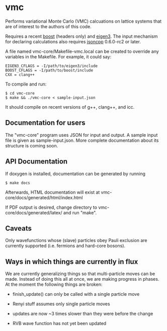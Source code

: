 vmc
===

Performs variational Monte Carlo (VMC) calcuations on lattice systems
that are of interest to the authors of this code.

Requires a recent [boost](http://www.boost.org/) (headers only) and
[eigen3](http://eigen.tuxfamily.org/).  The input mechanism for
declaring calculations also requires
[jsoncpp](http://jsoncpp.sourceforge.net/) 0.6.0-rc2 or later.

A file named vmc-core/Makefile-vmc.local can be created to override
any variables in the Makefile. For example, it could say:

    EIGEN3_CFLAGS = -I/path/to/eigen3/include
    BOOST_CFLAGS = -I/path/to/boost/include
    CXX = clang++

To compile and run:

    $ cd vmc-core
    $ make && ./vmc-core < sample-input.json

It should compile on recent versions of g++, clang++, and icc.

Documentation for users
-----------------------

The "vmc-core" program uses JSON for input and output.  A sample input
file is given as sample-input.json.  More complete documentation about
its structure is coming soon.

API Documentation
-----------------

If doxygen is installed, documentation can be generated by running

    $ make docs

Afterwards, HTML documentation will exist at
vmc-core/docs/generated/html/index.html

If PDF output is desired, change directory to
vmc-core/docs/generated/latex/ and run "make".

Caveats
-------

Only wavefunctions whose (slave) particles obey Pauli exclusion are
currently supported (i.e. fermions and hard-core bosons).

Ways in which things are currently in flux
------------------------------------------

We are currently generalizing things so that multi-particle moves can
be made.  Instead of doing this all at once, we are making progress in
phases.  At the moment the following things are broken:

* finish_update() can only be called with a single particle move

* Renyi stuff assumes only single particle moves

* updates are now ~3 times slower than they were before the change

* RVB wave function has not yet been updated
